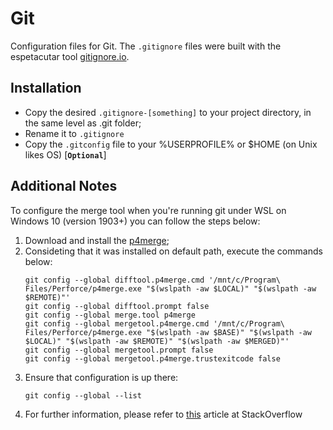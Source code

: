 # Git #

Configuration files for Git. The `.gitignore` files were built with the espetacutar tool [gitignore.io](https://www.gitignore.io/).

## Installation ##

* Copy the desired `.gitignore-[something]` to your project directory, in the same level as .git folder;
* Rename it to `.gitignore`
* Copy the `.gitconfig` file to your %USERPROFILE% or $HOME (on Unix likes OS) [__`Optional`__]

## Additional Notes ##

To configure the merge tool when you're running git under WSL on Windows 10 (version 1903+) you can follow the steps below:

1. Download and install the [p4merge](https://www.perforce.com/downloads/visual-merge-tool);  
2. Consideting that it was installed on default path, execute the commands below:  
    ~~~
    git config --global difftool.p4merge.cmd '/mnt/c/Program\ Files/Perforce/p4merge.exe "$(wslpath -aw $LOCAL)" "$(wslpath -aw $REMOTE)"'
    git config --global difftool.prompt false
    git config --global merge.tool p4merge
    git config --global mergetool.p4merge.cmd '/mnt/c/Program\ Files/Perforce/p4merge.exe "$(wslpath -aw $BASE)" "$(wslpath -aw $LOCAL)" "$(wslpath -aw $REMOTE)" "$(wslpath -aw $MERGED)"'
    git config --global mergetool.prompt false
    git config --global mergetool.p4merge.trustexitcode false
    ~~~
3. Ensure that configuration is up there:  
    ~~~
    git config --global --list
    ~~~
4. For further information, please refer to [this](https://stackoverflow.com/questions/45681601/how-to-use-difftool-and-mergetool-on-windows-10-ubuntu-bash) article at StackOverflow
